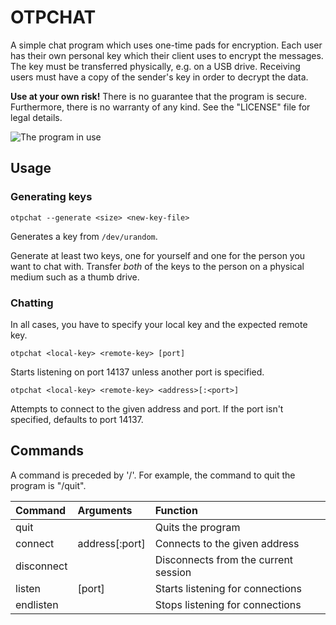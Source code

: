 # OTPCHAT

A simple chat program which uses one-time pads for encryption. Each user has
their own personal key which their client uses to encrypt the messages. The key
must be transferred physically, e.g. on a USB drive. Receiving users must have
a copy of the sender's key in order to decrypt the data.

**Use at your own risk!** There is no guarantee that the program is secure. 
Furthermore, there is no warranty of any kind. See the "LICENSE" file for legal
details.

![The program in use](https://i.imgur.com/LO5zHiL.png "Screenshot")

## Usage

### Generating keys
```
otpchat --generate <size> <new-key-file>
```
Generates a key from `/dev/urandom`.

Generate at least two keys, one for yourself and one for the person you want
to chat with. Transfer *both* of the keys to the person on a physical medium
such as a thumb drive.

### Chatting
In all cases, you have to specify your local key and the expected remote key.

```
otpchat <local-key> <remote-key> [port]
```
Starts listening on port 14137 unless another port is specified.

```
otpchat <local-key> <remote-key> <address>[:<port>]
```
Attempts to connect to the given address and port. If the port isn't specified,
defaults to port 14137.

## Commands

A command is preceded by '/'. For example, the command to quit the program is
"/quit".

|  Command   |    Arguments     |              Function                |
| :--------- | :--------------- | :----------------------------------- |
| quit       |                  | Quits the program                    |
| connect    | address\[:port\] | Connects to the given address        |
| disconnect |                  | Disconnects from the current session |
| listen     | \[port\]         | Starts listening for connections     |
| endlisten  |                  | Stops listening for connections      |
